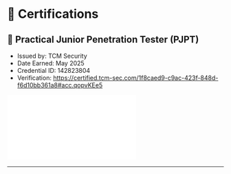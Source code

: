 # 🏅 Certifications

## 📜 Practical Junior Penetration Tester (PJPT)

- Issued by: TCM Security
- Date Earned: May 2025
- Credential ID: 142823804
- Verification: https://certified.tcm-sec.com/1f8caed9-c9ac-423f-848d-f6d10bb361a8#acc.qopvKEe5

![PJPT Certificate](./PJPT-certfication.pdf)

---
